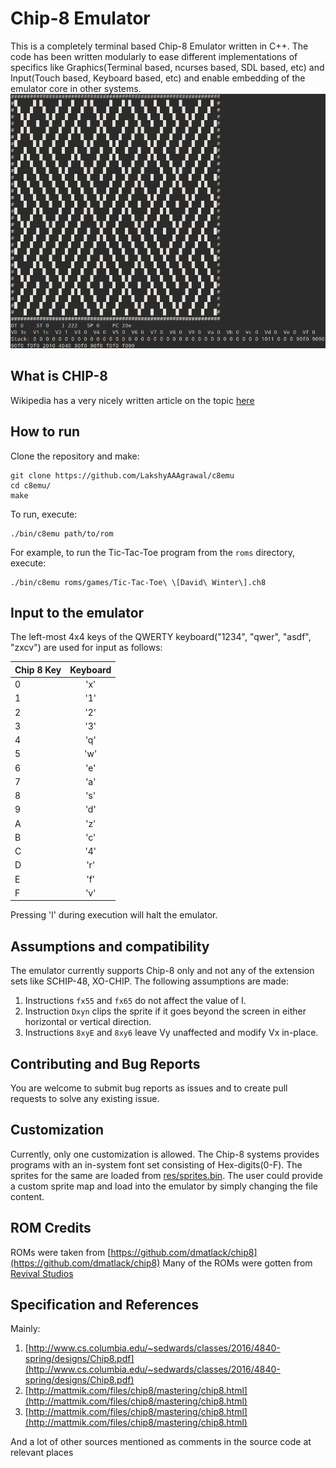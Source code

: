 # Chip-8 Emulator
This is a completely terminal based Chip-8 Emulator written in C++. The code has been written modularly to ease different implementations of specifics like Graphics(Terminal based, ncurses based, SDL based, etc) and Input(Touch based, Keyboard based, etc) and enable embedding of the emulator core in other systems.
![Screenshot 1](/res/Screenshots/animation.gif)

## What is CHIP-8
Wikipedia has a very nicely written article on the topic [here](https://en.wikipedia.org/wiki/CHIP-8)

## How to run
Clone the repository and make:
```
git clone https://github.com/LakshyAAAgrawal/c8emu
cd c8emu/
make
```
To run, execute:
```
./bin/c8emu path/to/rom
```
For example, to run the Tic-Tac-Toe program from the ```roms``` directory, execute:
```
./bin/c8emu roms/games/Tic-Tac-Toe\ \[David\ Winter\].ch8
```

## Input to the emulator
The left-most 4x4 keys of the QWERTY keyboard("1234", "qwer", "asdf", "zxcv") are used for input as follows:

| Chip 8 Key       | Keyboard     |
| :------------- | :----------: |
| 0 | 'x' |
| 1 | '1' |
| 2 | '2' |
| 3 | '3' |
| 4 | 'q' |
| 5 | 'w' |
| 6 | 'e' |
| 7 | 'a' |
| 8 | 's' |
| 9 | 'd' |
| A | 'z' |
| B | 'c' |
| C | '4' |
| D | 'r' |
| E | 'f' |
| F | 'v' |

Pressing 'l' during execution will halt the emulator.

## Assumptions and compatibility
The emulator currently supports Chip-8 only and not any of the extension sets like SCHIP-48, XO-CHIP.
The following assumptions are made:
1. Instructions ```fx55``` and ```fx65``` do not affect the value of I.
2. Instruction ```Dxyn``` clips the sprite if it goes beyond the screen in either horizontal or vertical direction.
3. Instructions ```8xyE``` and ```8xy6``` leave Vy unaffected and modify Vx in-place.

## Contributing and Bug Reports
You are welcome to submit bug reports as issues and to create pull requests to solve any existing issue.

## Customization
Currently, only one customization is allowed. The Chip-8 systems provides programs with an in-system font set consisting of Hex-digits(0-F). The sprites for the same are loaded from [res/sprites.bin](/res/sprites.bin). The user could provide a custom sprite map and load into the emulator by simply changing the file content.

## ROM Credits
ROMs were taken from [https://github.com/dmatlack/chip8](https://github.com/dmatlack/chip8)
Many of the ROMs were gotten from [Revival Studios](http://www.revival-studios.com/other.php)

## Specification and References
Mainly:
1. [http://www.cs.columbia.edu/~sedwards/classes/2016/4840-spring/designs/Chip8.pdf](http://www.cs.columbia.edu/~sedwards/classes/2016/4840-spring/designs/Chip8.pdf)
2. [http://mattmik.com/files/chip8/mastering/chip8.html](http://mattmik.com/files/chip8/mastering/chip8.html)
3. [http://mattmik.com/files/chip8/mastering/chip8.html](http://mattmik.com/files/chip8/mastering/chip8.html)

And a lot of other sources mentioned as comments in the source code at relevant places
